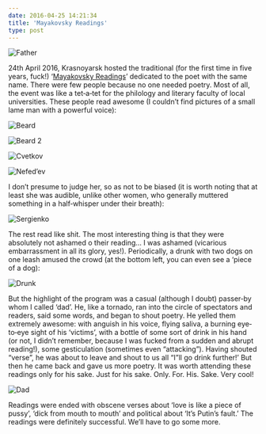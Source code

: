 ```yaml
---
date: 2016-04-25 14:21:34
title: 'Mayakovsky Readings'
type: post
---
```


![Father](batya.jpg)

24th April 2016, Krasnoyarsk hosted the traditional (for the first time in five years, fuck!)
‘[Mayakovsky Readings](https://vk.com/mayakkrsk)’ dedicated to the poet with the same name. There were few people
because no one needed poetry. Most of all, the event was like a tet‐a‐tet for the philology and literary faculty of
local universities. These people read awesome (I couldn’t find pictures of a small lame man with a powerful voice):

![Beard](boroda.jpg)

![Beard 2](boroda2.jpg)

![Cvetkov](cvetkov.jpg)

![Nefed’ev](nefediev.jpg)

I don’t presume to judge her, so as not to be biased (it is worth noting that at least she was audible, unlike other
women, who generally muttered something in a half‐whisper under their breath):

![Sergienko](sergienko.jpg)

The rest read like shit. The most interesting thing is that they were absolutely not ashamed o their reading… I was
ashamed (vicarious embarrassment in all its glory, yes!). Periodically, a drunk with two dogs on one leash amused the
crowd (at the bottom left, you can even see a ‘piece of a dog):

![Drunk](alkash.jpg)

But the highlight of the program was a casual (although I doubt) passer‐by whom I called ‘dad’. He, like a tornado, ran
into the circle of spectators and readers, said some words, and began to shout poetry. He yelled them extremely awesome:
with anguish in his voice, flying saliva, a burning eye‐to‐eye sight of his ‘victims’, with a bottle of some sort of
drink in his hand (or not, I didn’t remember, because I was fucked from a sudden and abrupt reading!), some
gesticulation (sometimes even “attacking”). Having shouted “verse”, he was about to leave and shout to us all “I”ll go
drink further!’ But then he came back and gave us more poetry. It was worth attending these readings only for his sake.
Just for his sake. Only. For. His. Sake. Very cool!

![Dad](batya.jpg)

Readings were ended with obscene verses about ‘love is like a piece of pussy’, ‘dick from mouth to mouth’ and political
about ‘It’s Putin’s fault.’ The readings were definitely successful. We’ll have to go some more.
